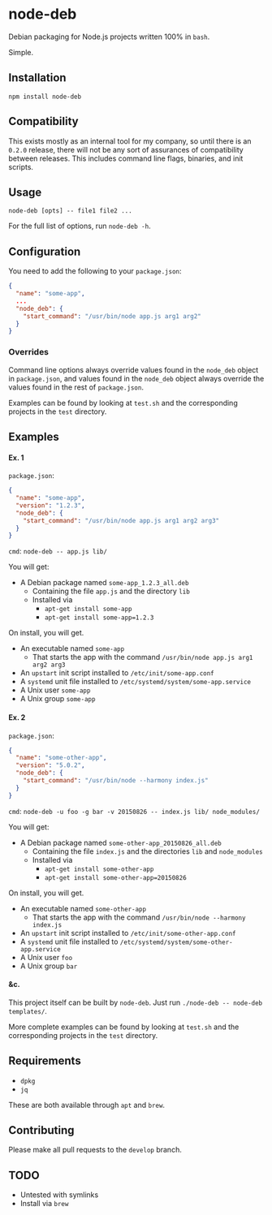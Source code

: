 # node-deb

Debian packaging for Node.js projects written 100% in `bash`.

Simple.

## Installation
`npm install node-deb`

## Compatibility

This exists mostly as an internal tool for my company, so until there is an `0.2.0` release, there will not be any sort of assurances of compatibility between releases. This includes command line flags, binaries, and init scripts.

## Usage

`node-deb [opts] -- file1 file2 ...`

For the full list of options, run `node-deb -h`.

## Configuration
You need to add the following to your `package.json`:

```json
{
  "name": "some-app",
  ...
  "node_deb": {
    "start_command": "/usr/bin/node app.js arg1 arg2"
  }
}
```

### Overrides
Command line options always override values found in the `node_deb` object in `package.json`, and values found in the `node_deb` object always override the values found in the rest of `package.json`.

Examples can be found by looking at `test.sh` and the corresponding projects in the `test` directory.

## Examples
#### Ex. 1
`package.json`:

```json
{
  "name": "some-app",
  "version": "1.2.3",
  "node_deb": {
    "start_command": "/usr/bin/node app.js arg1 arg2 arg3"
  }
}
```

`cmd`: `node-deb -- app.js lib/`

You will get:
- A Debian package named `some-app_1.2.3_all.deb`
  - Containing the file `app.js` and the directory `lib`
  - Installed via
    - `apt-get install some-app`
    - `apt-get install some-app=1.2.3`

On install, you will get.
- An executable named `some-app`
  - That starts the app with the command `/usr/bin/node app.js arg1 arg2 arg3`
- An `upstart` init script installed to `/etc/init/some-app.conf`
- A `systemd` unit file installed to `/etc/systemd/system/some-app.service`
- A Unix user `some-app`
- A Unix group `some-app`

#### Ex. 2
`package.json`:

```json
{
  "name": "some-other-app",
  "version": "5.0.2",
  "node_deb": {
    "start_command": "/usr/bin/node --harmony index.js"
  }
}
```

`cmd`: `node-deb -u foo -g bar -v 20150826 -- index.js lib/ node_modules/`

You will get:
- A Debian package named `some-other-app_20150826_all.deb`
  - Containing the file `index.js` and the directories `lib` and `node_modules`
  - Installed via
    - `apt-get install some-other-app`
    - `apt-get install some-other-app=20150826`

On install, you will get.
- An executable named `some-other-app`
  - That starts the app with the command `/usr/bin/node --harmony index.js`
- An `upstart` init script installed to `/etc/init/some-other-app.conf`
- A `systemd` unit file installed to `/etc/systemd/system/some-other-app.service`
- A Unix user `foo`
- A Unix group `bar`

#### &c.
This project itself can be built by `node-deb`. Just run `./node-deb -- node-deb templates/`.

More complete examples can be found by looking at `test.sh` and the corresponding projects in the `test` directory.

## Requirements
- `dpkg`
- `jq`

These are both available through `apt` and `brew`.

## Contributing
Please make all pull requests to the `develop` branch.

## TODO
- Untested with symlinks
- Install via `brew`
